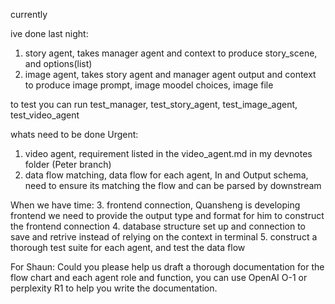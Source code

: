 currently 

ive done last night:
1. story agent, takes manager agent and context to produce story_scene, and options(list)
2. image agent, takes story agent and manager agent output and context to produce image prompt, image moodel choices, image file

to test you can run test_manager, test_story_agent, test_image_agent, test_video_agent



whats need to be done
Urgent:
1. video agent, requirement listed in the video_agent.md in my devnotes folder (Peter branch)
2. data flow matching, data flow for each agent, In and Output schema, need to ensure its matching the flow and can be parsed by downstream


When we have time:
3. frontend connection, Quansheng is developing frontend we need to provide the output type and format for him to construct the frontend connection
4. database structure set up and connection to save and retrive instead of relying on the context in terminal
5. construct a thorough test suite for each agent, and test the data flow

For Shaun:
Could you please help us draft a thorough documentation 
for  the flow chart and each agent role and function, you can use 
OpenAI O-1 or perplexity R1 to help you write the documentation.


